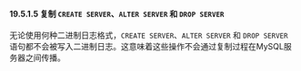 #### 19.5.1.5 复制 `CREATE SERVER`、`ALTER SERVER` 和 `DROP SERVER`

无论使用何种二进制日志格式，`CREATE SERVER`、`ALTER SERVER` 和 `DROP SERVER` 语句都不会被写入二进制日志。这意味着这些操作不会通过复制过程在MySQL服务器之间传播。